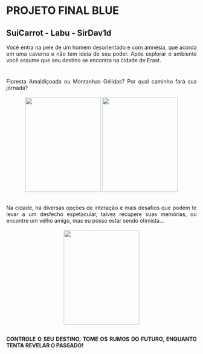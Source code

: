 # PROJETO FINAL BLUE
## SuiCarrot - Labu - SirDav1d

<div align = "justify">
Você entra na pele de um homem desorientado e com amnésia, que acorda em uma caverna
e não tem ideia de seu poder. Após explorar o ambiente você assume que seu destino se encontra na cidade de Erast.
</div>

#

<section style:display block margin:"auto" align = "justify">
Floresta Amaldiçoada ou Montanhas Gélidas? Por qual caminho fará sua jornada?<br>
 <br>
<div align ="center">
<img width = "200px" height = "250px" src = "https://i.pinimg.com/564x/e7/84/21/e78421f4c365bcb0f5f51337eeedec3a.jpg">
<img width = "200px" height = "250px" src = "https://i.pinimg.com/564x/bc/3e/1e/bc3e1e5867382bbdcaa35c10c7ffbfc3.jpg">
</div>
</section>

##

<section align = "justify">
Na cidade, há diversas opções de interação e mais desafios que podem te levar a um desfecho 
espetacular, talvez recupere suas memórias, ou encontre um velho amigo, mas eu posso
estar sendo otimista...<br>
 <br>
<div align = "center">
<img width = "200px" height = "250px" src = "https://i.pinimg.com/564x/00/59/e7/0059e731bd6cc4e8c4c0d131a2517811.jpg">
</div>
<section>

 ##
 
#### CONTROLE O SEU DESTINO, TOME OS RUMOS DO FUTURO, ENQUANTO TENTA REVELAR O PASSADO!

##


